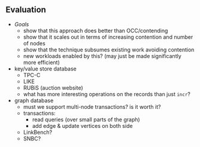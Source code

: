 ## Evaluation

- *Goals*
    - show that this approach does better than OCC/contending
    - show that it scales out in terms of increasing contention and number of nodes
    - show that the technique subsumes existing work avoiding contention
    - new workloads enabled by this? (may just be made significantly more efficient)
- key/value store database
    - TPC-C
    - LIKE
    - RUBiS (auction website)
    - what has more interesting operations on the records than just `incr`?
- graph database
    - must we support multi-node transactions? is it worth it?
    - transactions:
        - read queries (over small parts of the graph)
        - add edge & update vertices on both side
    - LinkBench?
    - SNBC?